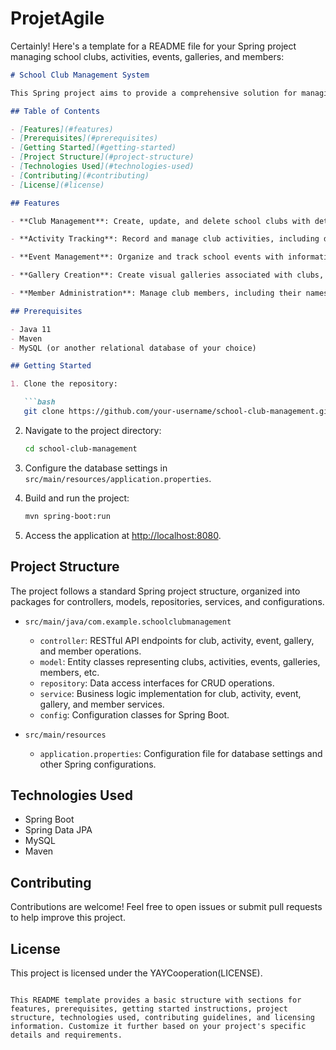 # ProjetAgile
Certainly! Here's a template for a README file for your Spring project managing school clubs, activities, events, galleries, and members:

```markdown
# School Club Management System

This Spring project aims to provide a comprehensive solution for managing school clubs, their activities, events, galleries, and members.

## Table of Contents

- [Features](#features)
- [Prerequisites](#prerequisites)
- [Getting Started](#getting-started)
- [Project Structure](#project-structure)
- [Technologies Used](#technologies-used)
- [Contributing](#contributing)
- [License](#license)

## Features

- **Club Management**: Create, update, and delete school clubs with details such as name, description, president, members, activities, and galleries.

- **Activity Tracking**: Record and manage club activities, including details like photo, description, type, content, and creation date.

- **Event Management**: Organize and track school events with information such as title, description, date, address, and photo.

- **Gallery Creation**: Create visual galleries associated with clubs, featuring activities to showcase the vibrant club life.

- **Member Administration**: Manage club members, including their names, roles, and associations with specific clubs.

## Prerequisites

- Java 11
- Maven
- MySQL (or another relational database of your choice)

## Getting Started

1. Clone the repository:

   ```bash
   git clone https://github.com/your-username/school-club-management.git
   ```

2. Navigate to the project directory:

   ```bash
   cd school-club-management
   ```

3. Configure the database settings in `src/main/resources/application.properties`.

4. Build and run the project:

   ```bash
   mvn spring-boot:run
   ```

5. Access the application at [http://localhost:8080](http://localhost:8080).

## Project Structure

The project follows a standard Spring project structure, organized into packages for controllers, models, repositories, services, and configurations.

- `src/main/java/com.example.schoolclubmanagement`
  - `controller`: RESTful API endpoints for club, activity, event, gallery, and member operations.
  - `model`: Entity classes representing clubs, activities, events, galleries, members, etc.
  - `repository`: Data access interfaces for CRUD operations.
  - `service`: Business logic implementation for club, activity, event, gallery, and member services.
  - `config`: Configuration classes for Spring Boot.

- `src/main/resources`
  - `application.properties`: Configuration file for database settings and other Spring configurations.

## Technologies Used

- Spring Boot
- Spring Data JPA
- MySQL
- Maven

## Contributing

Contributions are welcome! Feel free to open issues or submit pull requests to help improve this project.

## License

This project is licensed under the YAYCooperation(LICENSE).
```

This README template provides a basic structure with sections for features, prerequisites, getting started instructions, project structure, technologies used, contributing guidelines, and licensing information. Customize it further based on your project's specific details and requirements.
